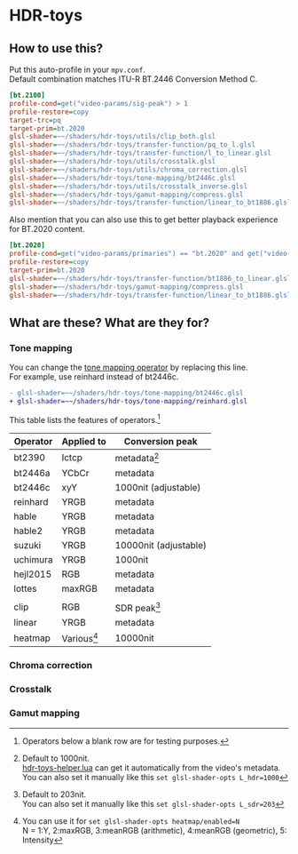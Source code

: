 # HDR-toys

## How to use this?

Put this auto-profile in your `mpv.conf`.  
Default combination matches ITU-R BT.2446 Conversion Method C.

```ini
[bt.2100]
profile-cond=get("video-params/sig-peak") > 1
profile-restore=copy
target-trc=pq
target-prim=bt.2020
glsl-shader=~~/shaders/hdr-toys/utils/clip_both.glsl
glsl-shader=~~/shaders/hdr-toys/transfer-function/pq_to_l.glsl
glsl-shader=~~/shaders/hdr-toys/transfer-function/l_to_linear.glsl
glsl-shader=~~/shaders/hdr-toys/utils/crosstalk.glsl
glsl-shader=~~/shaders/hdr-toys/utils/chroma_correction.glsl
glsl-shader=~~/shaders/hdr-toys/tone-mapping/bt2446c.glsl
glsl-shader=~~/shaders/hdr-toys/utils/crosstalk_inverse.glsl
glsl-shader=~~/shaders/hdr-toys/gamut-mapping/compress.glsl
glsl-shader=~~/shaders/hdr-toys/transfer-function/linear_to_bt1886.glsl
```

Also mention that you can also use this to get better playback experience for BT.2020 content.

```ini
[bt.2020]
profile-cond=get("video-params/primaries") == "bt.2020" and get("video-params/sig-peak") == 1
profile-restore=copy
target-prim=bt.2020
glsl-shader=~~/shaders/hdr-toys/transfer-function/bt1886_to_linear.glsl
glsl-shader=~~/shaders/hdr-toys/gamut-mapping/compress.glsl
glsl-shader=~~/shaders/hdr-toys/transfer-function/linear_to_bt1886.glsl
```

## What are these? What are they for?

### Tone mapping

You can change the [tone mapping operator](https://github.com/Natural-Harmonia-Gropius/mpv_config/tree/main/portable_config/shaders/hdr-toys/tone-mapping) by replacing this line.  
For example, use reinhard instead of bt2446c.

```diff
- glsl-shader=~~/shaders/hdr-toys/tone-mapping/bt2446c.glsl
+ glsl-shader=~~/shaders/hdr-toys/tone-mapping/reinhard.glsl
```

This table lists the features of operators.[^1]

| Operator | Applied to  | Conversion peak       |
| -------- | ----------- | --------------------- |
| bt2390   | Ictcp       | metadata[^2]          |
| bt2446a  | YCbCr       | metadata              |
| bt2446c  | xyY         | 1000nit (adjustable)  |
| reinhard | YRGB        | metadata              |
| hable    | YRGB        | metadata              |
| hable2   | YRGB        | metadata              |
| suzuki   | YRGB        | 10000nit (adjustable) |
| uchimura | YRGB        | 1000nit               |
| hejl2015 | RGB         | metadata              |
| lottes   | maxRGB      | metadata              |
|          |             |                       |
| clip     | RGB         | SDR peak[^3]          |
| linear   | YRGB        | metadata              |
| heatmap  | Various[^4] | 10000nit              |

[^1]: Operators below a blank row are for testing purposes.
[^2]:
    Default to 1000nit.  
    [hdr-toys-helper.lua](https://github.com/Natural-Harmonia-Gropius/mpv_config/blob/main/portable_config/scripts/hdr-toys-helper.lua) can get it automatically from the video's metadata.  
    You can also set it manually like this `set glsl-shader-opts L_hdr=1000`

[^3]:
    Default to 203nit.  
    You can also set it manually like this `set glsl-shader-opts L_sdr=203`

[^4]:
    You can use it for `set glsl-shader-opts heatmap/enabled=N`  
    N = 1:Y, 2:maxRGB, 3:meanRGB (arithmetic), 4:meanRGB (geometric), 5: Intensity

### Chroma correction

### Crosstalk

### Gamut mapping
